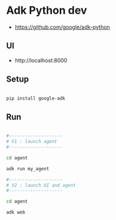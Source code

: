 # Adk Python dev

- https://github.com/google/adk-python


## UI

- http://localhost:8000


## Setup

```bash

pip install google-adk

```


## Run

```bash

#--------------------
# V1 : launch agent
#--------------------

cd agent

adk run my_agent

#--------------------
# V2 : launch UI and agent
#--------------------

cd agent

adk web 
```